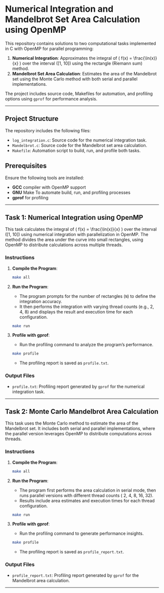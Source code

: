 
# Numerical Integration and Mandelbrot Set Area Calculation using OpenMP

This repository contains solutions to two computational tasks implemented in C with OpenMP for parallel programming:

1. **Numerical Integration**: Approximates the integral of \( f(x) = \frac{\ln(x)}{x} \) over the interval \([1, 10]\) using the rectangle (Riemann sum) method.
2. **Mandelbrot Set Area Calculation**: Estimates the area of the Mandelbrot set using the Monte Carlo method with both serial and parallel implementations.

The project includes source code, Makefiles for automation, and profiling options using `gprof` for performance analysis.

---

## Project Structure

The repository includes the following files:

- `log_integration.c`: Source code for the numerical integration task.
- `Mandelbrot.c`: Source code for the Mandelbrot set area calculation.
- `Makefile`: Automation script to build, run, and profile both tasks.

## Prerequisites

Ensure the following tools are installed:
- **GCC** compiler with OpenMP support
- **GNU** Make To automate build, run, and profiling processes
- **gprof** for profiling

---

## Task 1: Numerical Integration using OpenMP

This task calculates the integral of \( f(x) = \frac{\ln(x)}{x} \) over the interval \([1, 10]\) using numerical integration with parallelization in OpenMP. The method divides the area under the curve into small rectangles, using OpenMP to distribute calculations across multiple threads.

### Instructions

1. **Compile the Program**:
   ```bash
   make all
   ```

2. **Run the Program**:
   - The program prompts for the number of rectangles (`N`) to define the integration accuracy.
   - It then performs the integration with varying thread counts (e.g., 2, 4, 8) and displays the result and execution time for each configuration.
   ```bash
   make run
   ```

3. **Profile with gprof**:
   - Run the profiling command to analyze the program’s performance.
   ```bash
   make profile
   ```
   - The profiling report is saved as `profile.txt`.

### Output Files
- `profile.txt`: Profiling report generated by `gprof` for the numerical integration task.

---

## Task 2: Monte Carlo Mandelbrot Area Calculation

This task uses the Monte Carlo method to estimate the area of the Mandelbrot set. It includes both serial and parallel implementations, where the parallel version leverages OpenMP to distribute computations across threads.

### Instructions

1. **Compile the Program**:
   ```bash
   make all
   ```

2. **Run the Program**:
   - The program first performs the area calculation in serial mode, then runs parallel versions with different thread counts ( 2, 4, 8, 16, 32).
   - Results include area estimates and execution times for each thread configuration.
   ```bash
   make run
   ```

3. **Profile with gprof**:
   - Run the profiling command to generate performance insights.
   ```bash
   make profile
   ```
   - The profiling report is saved as `profile_report.txt`.

### Output Files
- `profile_report.txt`: Profiling report generated by `gprof` for the Mandelbrot area calculation.

---
